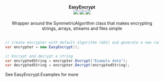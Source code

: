 <p align="center">
  <b>EasyEncrypt</b>
  <br/>
  <img src="https://img.shields.io/badge/License-MIT-green.svg">
  <img src="https://img.shields.io/badge/version-2.0.0.0-green.svg">
  <img src="https://img.shields.io/badge/build-passing-green.svg">
  <br/>
  <br/>
  <a>Wrapper around the SymmetricAlgorithm class that makes encrypting strings, arrays, streams and files simple<a/>
  <br/><br/>
</p>
  
```cs
// Create encrypter with default algorithm (AES) and generate a new random key
var encrypter = new EasyEncrypt();
            
// Encrypt and decrypt a string
var encryptedString = encrypter.Encrypt("Example data");
var decryptedString = encrypter.Decrypt(encryptedString);
```
See EasyEncrypt.Examples for more 

